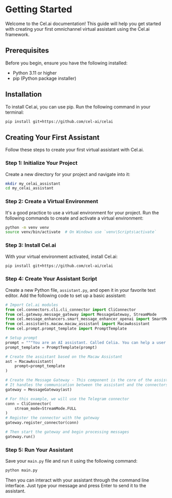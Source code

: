 # Getting Started

Welcome to the Cel.ai documentation! This guide will help you get started with creating your first omnichannel virtual assistant using the Cel.ai framework.

## Prerequisites

Before you begin, ensure you have the following installed:

- Python 3.11 or higher
- pip (Python package installer)

## Installation

To install Cel.ai, you can use pip. Run the following command in your terminal:

```bash
pip install git+https://github.com/cel-ai/celai
```

## Creating Your First Assistant

Follow these steps to create your first virtual assistant with Cel.ai.

### Step 1: Initialize Your Project

Create a new directory for your project and navigate into it:

```bash
mkdir my_celai_assistant
cd my_celai_assistant
```

### Step 2: Create a Virtual Environment

It's a good practice to use a virtual environment for your project. Run the following commands to create and activate a virtual environment:

```bash
python -m venv venv
source venv/bin/activate  # On Windows use `venv\Scripts\activate`
```

### Step 3: Install Cel.ai

With your virtual environment activated, install Cel.ai:

```bash
pip install git+https://github.com/cel-ai/celai
```

### Step 4: Create Your Assistant Script

Create a new Python file, `assistant.py`, and open it in your favorite text editor. Add the following code to set up a basic assistant:

```python title="main.py"
# Import Cel.ai modules
from cel.connectors.cli.cli_connector import CliConnector
from cel.gateway.message_gateway import MessageGateway, StreamMode
from cel.message_enhancers.smart_message_enhancer_openai import SmartMessageEnhancerOpenAI
from cel.assistants.macaw.macaw_assistant import MacawAssistant
from cel.prompt.prompt_template import PromptTemplate

# Setup prompt
prompt = """You are an AI assistant. Called Celia. You can help a user to buy Bitcoins."""
prompt_template = PromptTemplate(prompt)

# Create the assistant based on the Macaw Assistant 
ast = MacawAssistant(
    prompt=prompt_template
)

# Create the Message Gateway - This component is the core of the assistant
# It handles the communication between the assistant and the connectors
gateway = MessageGateway(ast)

# For this example, we will use the Telegram connector
conn = CliConnector(
    stream_mode=StreamMode.FULL
)
# Register the connector with the gateway
gateway.register_connector(conn)

# Then start the gateway and begin processing messages
gateway.run()
```

### Step 5: Run Your Assistant

Save your `main.py` file and run it using the following command:

```bash
python main.py
```

Then you can interact with your assistant through the command line interface.
Just type your message and press Enter to send it to the assistant.